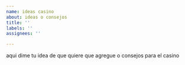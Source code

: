 ```yaml
---
name: ideas casino
about: ideas o consejos
title: ''
labels: ''
assignees: ''

---
```


aqui dime tu idea de que quiere que agregue o consejos para el casino
